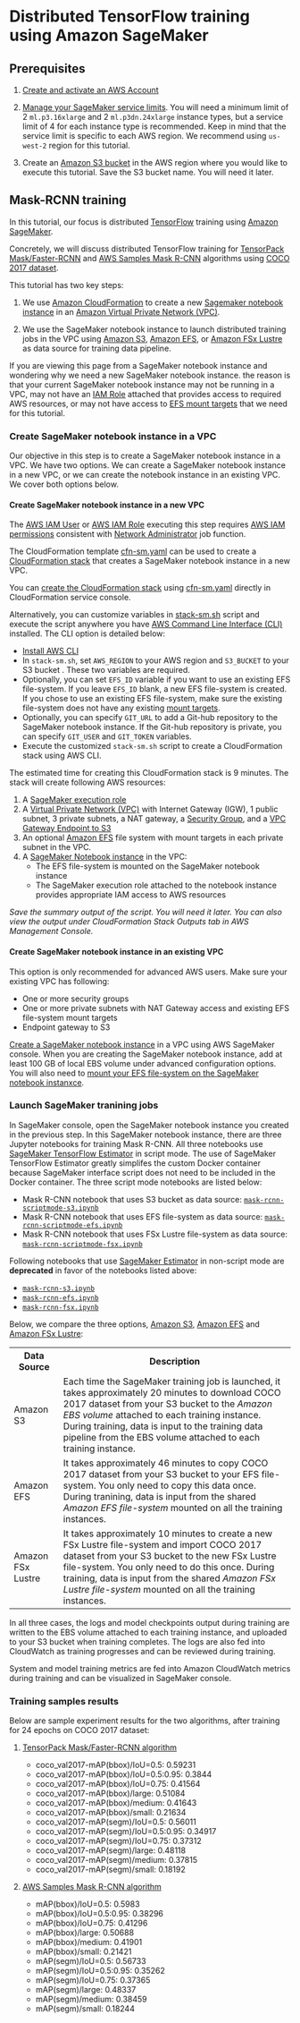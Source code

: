 # Distributed TensorFlow training using Amazon SageMaker

## Prerequisites
1. [Create and activate an AWS Account](https://aws.amazon.com/premiumsupport/knowledge-center/create-and-activate-aws-account/)

2. [Manage your SageMaker service limits](https://aws.amazon.com/premiumsupport/knowledge-center/manage-service-limits/). You will need a minimum limit of 2 ```ml.p3.16xlarge``` and 2 ```ml.p3dn.24xlarge``` instance types, but a service limit of 4 for each instance type is recommended. Keep in mind that the service limit is specific to each AWS region. We recommend using ```us-west-2``` region for this tutorial.

3. Create an [Amazon S3 bucket](https://docs.aws.amazon.com/en_pv/AmazonS3/latest/gsg/CreatingABucket.html) in the AWS region where you would like to execute this tutorial. Save the S3 bucket name. You will need it later.

## Mask-RCNN training

In this tutorial, our focus is distributed [TensorFlow](https://github.com/tensorflow/tensorflow) training using [Amazon SageMaker](https://aws.amazon.com/sagemaker/).

Concretely, we will discuss distributed TensorFlow training for [TensorPack Mask/Faster-RCNN](https://github.com/tensorpack/tensorpack/tree/master/examples/FasterRCNN) and [AWS Samples Mask R-CNN](https://github.com/aws-samples/mask-rcnn-tensorflow) algorithms using [COCO 2017 dataset](http://cocodataset.org/#home).

This tutorial has two key steps:

1. We use [Amazon CloudFormation](https://aws.amazon.com/cloudformation/) to create a new [Sagemaker notebook instance](https://docs.aws.amazon.com/en_pv/sagemaker/latest/dg/nbi.html) in an [Amazon Virtual Private Network (VPC)](https://aws.amazon.com/vpc/).

2. We use the SageMaker notebook instance to launch distributed training jobs in the VPC using [Amazon S3](https://aws.amazon.com/s3/), [Amazon EFS](https://aws.amazon.com/efs/), or [Amazon FSx Lustre](https://aws.amazon.com/fsx/) as data source for training data pipeline.

If you are viewing this page from a SageMaker notebook instance and wondering why we need a new SageMaker notebook instance. the reason is that your current SageMaker notebook instance may not be running in a VPC, may not have an [IAM Role](https://docs.aws.amazon.com/en_pv/IAM/latest/UserGuide/id_roles.html) attached that provides access to required AWS resources, or may not have access to [EFS mount targets](https://docs.aws.amazon.com/en_pv/efs/latest/ug/accessing-fs.html) that we need for this tutorial.

### Create SageMaker notebook instance in a VPC
Our objective in this step is to create a SageMaker notebook instance in a VPC. We have two options. We can create a SageMaker notebook instance in a new VPC, or we can create the notebook instance in an existing VPC. We cover both options below.

#### Create SageMaker notebook instance in a new VPC

The [AWS IAM User](https://docs.aws.amazon.com/en_pv/IAM/latest/UserGuide/id_users.html) or [AWS IAM Role](https://docs.aws.amazon.com/en_pv/IAM/latest/UserGuide/id_roles.html) executing this step requires [AWS IAM permissions](https://docs.aws.amazon.com/en_pv/IAM/latest/UserGuide/access_policies_job-functions.html) consistent with [Network Administrator](https://docs.aws.amazon.com/en_pv/IAM/latest/UserGuide/access_policies_job-functions.html) job function.

The CloudFormation template [cfn-sm.yaml](cfn-sm.yaml) can be used to create a [CloudFormation stack](https://docs.aws.amazon.com/en_pv/AWSCloudFormation/latest/UserGuide/stacks.html) that creates a SageMaker notebook instance in a new VPC. 

You can [create the CloudFormation stack](https://docs.aws.amazon.com/en_pv/AWSCloudFormation/latest/UserGuide/cfn-console-create-stack.html) using [cfn-sm.yaml](cfn-sm.yaml) directly in CloudFormation service console. 

Alternatively, you can customize variables in [stack-sm.sh](stack-sm.sh) script and execute the script anywhere you have [AWS Command Line Interface (CLI)](https://docs.aws.amazon.com/en_pv/cli/latest/userguide/cli-chap-welcome.html) installed. The CLI option is detailed below:

   * [Install AWS CLI](https://docs.aws.amazon.com/en_pv/cli/latest/userguide/cli-chap-install.html) 
   * In ```stack-sm.sh```, set ```AWS_REGION``` to your AWS region and ```S3_BUCKET``` to your S3 bucket . These two variables are required. 
   * Optionally, you can set ```EFS_ID``` variable if you want to use an existing EFS file-system. If you leave ```EFS_ID``` blank, a new EFS file-system is created. If you chose to use an existing EFS file-system, make sure the existing file-system does not have any existing [mount targets](https://docs.aws.amazon.com/en_pv/efs/latest/ug/managing.html). 
   * Optionally, you can specify ```GIT_URL``` to add a Git-hub repository to the SageMaker notebook instance. If the Git-hub repository is private, you can specify ```GIT_USER``` and ```GIT_TOKEN``` variables.
   * Execute the customized ```stack-sm.sh``` script to create a CloudFormation stack using AWS CLI. 

The estimated time for creating this CloudFormation stack is 9 minutes. The stack will create following AWS resources:
   
   1. A [SageMaker execution role](https://docs.aws.amazon.com/en_pv/sagemaker/latest/dg/sagemaker-roles.html)
   2. A [Virtual Private Network (VPC)](https://aws.amazon.com/vpc/) with Internet Gateway (IGW), 1 public subnet, 3 private subnets, a NAT gateway, a [Security Group](https://docs.aws.amazon.com/en_pv/vpc/latest/userguide/VPC_SecurityGroups.html), and a [VPC Gateway Endpoint to S3](https://docs.aws.amazon.com/en_pv/vpc/latest/userguide/vpc-endpoints-s3.html)
   3. An optional [Amazon EFS](https://aws.amazon.com/efs/) file system with mount targets in each private subnet in the VPC.
   4. A [SageMaker Notebook instance](https://docs.aws.amazon.com/en_pv/sagemaker/latest/dg/nbi.html) in the VPC:
      * The EFS file-system is mounted on the SageMaker notebook instance
      * The SageMaker execution role attached to the notebook instance provides appropriate IAM access to AWS resources
      
*Save the summary output of the script. You will need it later. You can also view the output under CloudFormation Stack Outputs tab in AWS Management Console.*

#### Create SageMaker notebook instance in an existing VPC

This option is only recommended for advanced AWS users. Make sure your existing VPC has following:
  * One or more security groups
  * One or more private subnets with NAT Gateway access and existing EFS file-system mount targets
  * Endpoint gateway to S3
  
 [Create a SageMaker notebook instance](https://docs.aws.amazon.com/en_pv/sagemaker/latest/dg/howitworks-create-ws.html) in a VPC using AWS SageMaker console. When you are creating the SageMaker notebook instance, add at least 100 GB of local EBS volume under advanced configuration options. You will also need to [mount your EFS file-system on the SageMaker notebook instanxce](https://aws.amazon.com/blogs/machine-learning/mount-an-efs-file-system-to-an-amazon-sagemaker-notebook-with-lifecycle-configurations/).

### Launch SageMaker tranining jobs

In SageMaker console, open the SageMaker notebook instance you created in the previous step. In this SageMaker notebook instance, there are three Jupyter notebooks for training Mask R-CNN. All three notebooks use [SageMaker TensorFlow Estimator](https://sagemaker.readthedocs.io/en/stable/frameworks/tensorflow/sagemaker.tensorflow.html) in script mode. The use of SageMaker TensorFlow Estimator greatly simplifes the custom Docker container because SageMaker interface script does not need to be included in the Docker container. The three script mode notebooks are listed below:

- Mask R-CNN notebook that uses S3 bucket as data source: [```mask-rcnn-scriptmode-s3.ipynb```](mask-rcnn-scriptmode-s3.ipynb)
- Mask R-CNN notebook that uses EFS file-system as data source: [```mask-rcnn-scriptmode-efs.ipynb```](mask-rcnn-scriptmode-efs.ipynb)
- Mask R-CNN notebook that uses FSx Lustre file-system as data source: [```mask-rcnn-scriptmode-fsx.ipynb```](mask-rcnn-scriptmode-fsx.ipynb)

Following notebooks that use [SageMaker Estimator](https://sagemaker.readthedocs.io/en/stable/api/training/estimators.html) in non-script mode are **deprecated** in favor of the notebooks listed above:

- [```mask-rcnn-s3.ipynb```](mask-rcnn-s3.ipynb)
- [```mask-rcnn-efs.ipynb```](mask-rcnn-efs.ipynb)
- [```mask-rcnn-fsx.ipynb```](mask-rcnn-fsx.ipynb)


Below, we compare the three options, [Amazon S3](https://aws.amazon.com/s3/), [Amazon EFS](https://aws.amazon.com/efs/) and [Amazon FSx Lustre](https://aws.amazon.com/fsx/):

<table>
   <tr>
      <th>Data Source</th>
      <th>Description</th>
   </tr>
   <tr>
      <td>Amazon S3</td>
      <td>Each time the SageMaker training job is launched, it takes approximately 20 minutes to download COCO 2017 dataset from your S3 bucket to the <i>Amazon EBS volume</i> attached to each training instance. During training, data is input to the training data pipeline from the EBS volume attached to each training instance. 
      </td>
   </tr>
    <tr>
      <td>Amazon EFS</td>
      <td>It takes approximately 46 minutes to copy COCO 2017 dataset from your S3 bucket to your EFS file-system. You only need to copy this data once. During tranining, data is input from the shared <i>Amazon EFS file-system</i> mounted on all the training instances. 
      </td>
   </tr>
    <tr>
      <td>Amazon FSx Lustre</td>
      <td>It takes approximately 10 minutes to create a new FSx Lustre file-system and import COCO 2017 dataset from your S3 bucket to the new FSx Lustre file-system. You only need to do this once. During training, data is input from the shared <i>Amazon FSx Lustre file-system</i> mounted on all the training instances. 
      </td>
   </tr>
<table>

In all three cases, the logs and model checkpoints output during training are written to the EBS volume attached to each training instance, and uploaded to your S3 bucket when training completes. The logs are also fed into CloudWatch as training progresses and can be reviewed during training.  

System and model training metrics are fed into Amazon CloudWatch metrics during training and can be visualized in SageMaker console.

### Training samples results

Below are sample experiment results for the two algorithms, after training for 24 epochs on COCO 2017 dataset:

1. [TensorPack Mask/Faster-RCNN algorithm](https://github.com/tensorpack/tensorpack/tree/master/examples/FasterRCNN)

    * coco_val2017-mAP(bbox)/IoU=0.5: 0.59231
    * coco_val2017-mAP(bbox)/IoU=0.5:0.95: 0.3844
    * coco_val2017-mAP(bbox)/IoU=0.75: 0.41564
    * coco_val2017-mAP(bbox)/large: 0.51084
    * coco_val2017-mAP(bbox)/medium: 0.41643
    * coco_val2017-mAP(bbox)/small: 0.21634
    * coco_val2017-mAP(segm)/IoU=0.5: 0.56011
    * coco_val2017-mAP(segm)/IoU=0.5:0.95: 0.34917
    * coco_val2017-mAP(segm)/IoU=0.75: 0.37312
    * coco_val2017-mAP(segm)/large: 0.48118
    * coco_val2017-mAP(segm)/medium: 0.37815
    * coco_val2017-mAP(segm)/small: 0.18192
    
2. [AWS Samples Mask R-CNN algorithm](https://github.com/aws-samples/mask-rcnn-tensorflow)

    * mAP(bbox)/IoU=0.5: 0.5983
    * mAP(bbox)/IoU=0.5:0.95: 0.38296
    * mAP(bbox)/IoU=0.75: 0.41296
    * mAP(bbox)/large: 0.50688
    * mAP(bbox)/medium: 0.41901
    * mAP(bbox)/small: 0.21421
    * mAP(segm)/IoU=0.5: 0.56733
    * mAP(segm)/IoU=0.5:0.95: 0.35262
    * mAP(segm)/IoU=0.75: 0.37365
    * mAP(segm)/large: 0.48337
    * mAP(segm)/medium: 0.38459
    * mAP(segm)/small: 0.18244
   
